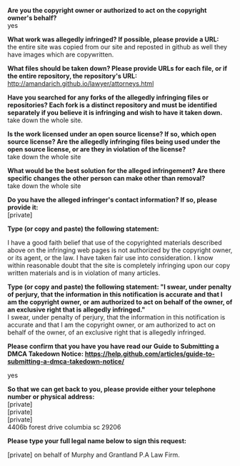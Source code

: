 **Are you the copyright owner or authorized to act on the copyright owner's behalf?**  
yes  

**What work was allegedly infringed? If possible, please provide a URL:**  
the entire site was copied from our site and reposted in github as well they have images which are copywritten.

**What files should be taken down? Please provide URLs for each file, or if the entire repository, the repository's URL:**  
http://amandarich.github.io/lawyer/attorneys.html

**Have you searched for any forks of the allegedly infringing files or repositories? Each fork is a distinct repository and must be identified separately if you believe it is infringing and wish to have it taken down.**  
take down the whole site.

**Is the work licensed under an open source license? If so, which open source license? Are the allegedly infringing files being used under the open source license, or are they in violation of the license?**  
take down the whole site

**What would be the best solution for the alleged infringement? Are there specific changes the other person can make other than removal?**  
take down the whole site

**Do you have the alleged infringer's contact information? If so, please provide it:**  
[private]

**Type (or copy and paste) the following statement:**  

I have a good faith belief that use of the copyrighted materials described above on the infringing web pages is not authorized by the copyright owner, or its agent, or the law. I have taken fair use into consideration. I know within reasonable doubt that the site is completely infringing upon our copy written materials and is in violation of many articles.

**Type (or copy and paste) the following statement: "I swear, under penalty of perjury, that the information in this notification is accurate and that I am the copyright owner, or am authorized to act on behalf of the owner, of an exclusive right that is allegedly infringed."**  
I swear, under penalty of perjury, that the information in this notification is accurate and that I am the copyright owner, or am authorized to act on behalf of the owner, of an exclusive right that is allegedly infringed.

**Please confirm that you have you have read our Guide to Submitting a DMCA Takedown Notice: https://help.github.com/articles/guide-to-submitting-a-dmca-takedown-notice/**  

yes

**So that we can get back to you, please provide either your telephone number or physical address:**  
[private]  
[private]  
[private]  
4406b forest drive columbia sc 29206

**Please type your full legal name below to sign this request:**  

[private] on behalf of Murphy and Grantland P.A Law Firm.
